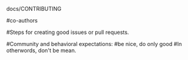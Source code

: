 docs/CONTRIBUTING

#co-authors

#Steps for creating good issues or pull requests.

#Community and behavioral expectations:
  #be nice, do only good
  #In otherwords, don't be mean.
